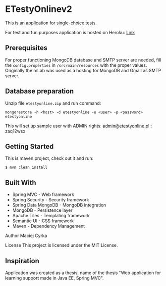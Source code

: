 # ETestyOnlinev2
This is an application for single-choice tests.  

For test and fun purposes application is hosted on Heroku: [Link](http://e-testyonline.herokuapp.com)

## Prerequisites
For proper functioning MongoDB database and SMTP server are needed, fill the `config.properties` in `/src/main/resources` with the proper values.
Originally the mLab was used as a hosting for MongoDB and Gmail as SMTP server.

## Database preparation
Unzip file `etestyonline.zip` and run command:
```
mongorestore -h <host> -d etestyonline -u <user> -p <password> etestyonline
```

This will set up sample user with ADMIN rights: admin@etestyonline.pl : zaq12wsx

## Getting Started
This is maven project, check out it and run:
```
$ mvn clean install
```

## Built With
* Spring MVC - Web framework
* Spring Security - Security framework
* Spring Data MongoDB - MongoDB integration
* MongoDB - Persistence layer
* Apache Tiles - Templating framework 
* Semantic UI - CSS framework
* Maven - Dependency Management


Author
Maciej Cyrka

License
This project is licensed under the MIT License.

## Inspiration
Application was created as a thesis, name of the thesis "Web application for learning support made in Java EE, Spring MVC".
